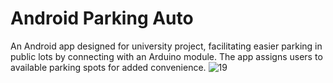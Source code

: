# Android Parking Auto

An Android app designed for university project, facilitating easier parking in public lots by connecting with an Arduino module. The app assigns users to available parking spots for added convenience.
![19](https://github.com/aryareyhan/ArduinoParkingAuto/assets/89510838/e9f4a8d7-b4a6-48ca-b1b3-7e163422475b)

